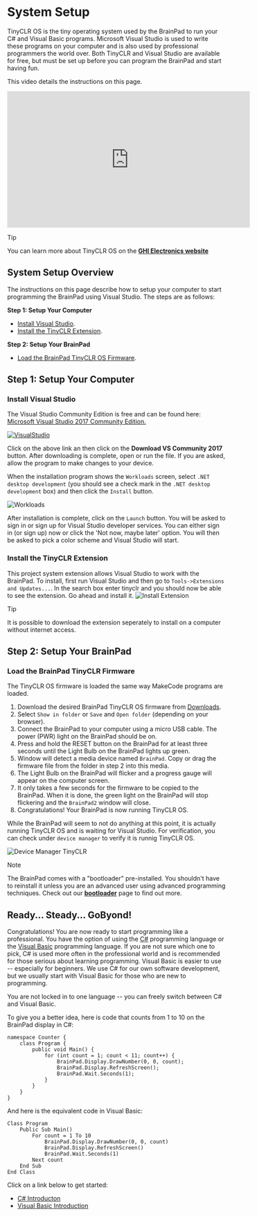 # System Setup
TinyCLR OS is the tiny operating system used by the BrainPad to run your C# and Visual Basic programs. Microsoft Visual Studio is used to write these programs on your computer and is also used by professional programmers the world over. Both TinyCLR and Visual Studio are available for free, but must be set up before you can program the BrainPad and start having fun.

This video details the instructions on this page.

<iframe width="560" height="315" src="https://www.youtube.com/embed/TDvHfaDPlWk" frameborder="0" allowfullscreen></iframe>


> [!Tip]
> You can learn more about TinyCLR OS on the [**GHI Electronics website**](https://www.ghielectronics.com/tinyclr/features)

## System Setup Overview
The instructions on this page describe how to setup your computer to start programming the BrainPad using Visual Studio. The steps are as follows:

**Step 1: Setup Your Computer**
  * [Install Visual Studio](#install-visual-studio).
  * [Install the TinyCLR Extension](#install-the-tinyclr-extension).

**Step 2: Setup Your BrainPad**
  * [Load the BrainPad TinyCLR OS Firmware](#load-the-brainpad-tinyclr-firmware).

## Step 1: Setup Your Computer

### Install Visual Studio
The Visual Studio Community Edition is free and can be found here: [Microsoft Visual Studio 2017 Community Edition.](https://www.visualstudio.com/vs/community/)

[![VisualStudio](images/download-visual-studio.png)](https://www.visualstudio.com/vs/community/)

Click on the above link an then click on the **Download VS Community 2017** button. After downloading is complete, open or run the file. If you are asked, allow the program to make changes to your device.

When the installation program shows the `Workloads` screen, select `.NET desktop development` (you should see a check mark in the `.NET desktop development` box) and then click the `Install` button.

![Workloads](images/visual-studio-workloads.png)

After installation is complete, click on the `Launch` button. You will be asked to sign in or sign up for Visual Studio developer services. You can either sign in (or sign up) now or click the 'Not now, maybe later' option. You will then be asked to pick a color scheme and Visual Studio will start.

### Install the TinyCLR Extension

This project system extension allows Visual Studio to work with the BrainPad. To install, first run Visual Studio and then go to `Tools->Extensions and Updates...`. In the search box enter tinyclr and you should now be able to see the extension. Go ahead and install it.
![Install Extension](images/Install-tinyclr-extension.gif)

> [!Tip]
> It is possible to download the extension seperately to install on a computer without internet access.

## Step 2: Setup Your BrainPad

### Load the BrainPad TinyCLR Firmware

The TinyCLR OS firmware is loaded the same way MakeCode programs are loaded.

1. Download the desired BrainPad TinyCLR OS firmware from [Downloads](../resources/downloads.md).
2. Select `Show in folder` or `Save` and `Open folder` (depending on your browser).
3. Connect the BrainPad to your computer using a micro USB cable. The power (PWR) light on the BrainPad should be on.
4. Press and hold the RESET button on the BrainPad for at least three seconds until the Light Bulb on the BrainPad lights up green.
5. Window will detect a media device named `BrainPad`. Copy or drag the firmware file from the folder in step 2 into this media.
6. The Light Bulb on the BrainPad will flicker and a progress gauge will appear on the computer screen.
7. It only takes a few seconds for the firmware to be copied to the BrainPad. When it is done, the green light on the BrainPad will stop flickering and the `BrainPad2` window will close.
8. Congratulations! Your BrainPad is now running TinyCLR OS.

While the BrainPad will seem to not do anything at this point, it is actually running TinyCLR OS and is waiting for Visual Studio. For verification, you can check under `device manager` to verify it is runnig TinyCLR OS.

![Device Manager TinyCLR](images/device-manager-tinyclr.png)

> [!Note]
> The BrainPad comes with a "bootloader" pre-installed. You shouldn't have to reinstall it unless you are an advanced user using advanced programming techniques. Check out our [**bootloader**](../resources/bootloader.md) page to find out more.

## Ready... Steady... GoByond!
Congratulations! You are now ready to start programming like a professional. You have the option of using the [C#](csharp/intro.md) programming language or the [Visual Basic](vb/intro.md) programming language. If you are not sure which one to pick, C# is used more often in the professional world and is recommended for those serious about learning programming. Visual Basic is easier to use -- especially for beginners. We use C# for our own software development, but we usually start with Visual Basic for those who are new to programming.

You are not locked in to one language -- you can freely switch between C# and Visual Basic.

To give you a better idea, here is code that counts from 1 to 10 on the BrainPad display in C#:

```
namespace Counter {
    class Program {
        public void Main() {
            for (int count = 1; count < 11; count++) {
                BrainPad.Display.DrawNumber(0, 0, count);
                BrainPad.Display.RefreshScreen();
                BrainPad.Wait.Seconds(1);
            }
        }
    }
}
```

And here is the equivalent code in Visual Basic:
```
Class Program
    Public Sub Main()
        For count = 1 To 10
            BrainPad.Display.DrawNumber(0, 0, count)
            BrainPad.Display.RefreshScreen()
            BrainPad.Wait.Seconds(1)
        Next count
    End Sub
End Class
```

Click on a link below to get started:

* [C# Introducton](csharp/intro.md)
* [Visual Basic Introduction](vb/intro.md)
